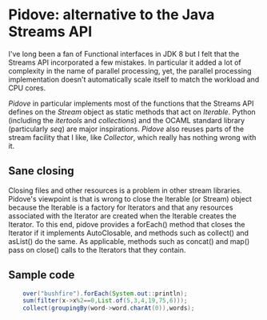 # Pidove: alternative to the Java Streams API

I've long been a fan of Functional interfaces in JDK 8 but I felt that the Streams API incorporated a
few mistakes.  In particular it added a lot of complexity in the name of parallel processing, yet, the parallel
processing implementation doesn't automatically scale itself to match the workload and CPU cores.

*Pidove* in particular implements most of the functions that the Streams API defines on the
*Stream* object as static methods that act on *Iterable*.  Python (including the *itertools* and *collections*) and
the OCAML standard library (particularly *seq*) are major inspirations.  *Pidove* also reuses parts of the stream
facility that I like,  like *Collector*,  which really has nothing wrong with it.

## Sane closing

Closing files and other resources is a problem in other stream libraries.  Pidove's viewpoint
is that is wrong to close the Iterable (or Stream) object because the Iterable is a factory for
Iterators and that any resources associated with the Iterator are created when the Iterable
creates the Iterator.  To this end, pidove provides a forEach() method that closes the
Iterator if it implements AutoClosable,  and methods such as collect() and asList() do the same.
As applicable,  methods such as concat() and map() pass on close() calls to the Iterators
that they contain.

## Sample code

```java
    over("bushfire").forEach(System.out::println);
    sum(filter(x->x%2==0,List.of(5,3,4,19,75,6)));
    collect(groupingBy(word->word.charAt(0)),words);
```

